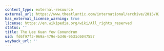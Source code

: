 ```yaml
---
content_type: external-resource
external_url: https://www.theatlantic.com/international/archive/2015/03/lee-kuan-yew-conundrum-democracy-singapore/388955/
has_external_license_warning: true
license: https://en.wikipedia.org/wiki/All_rights_reserved
status: ''
title: The Lee Kuan Yew Conundrum
uid: fd6f97f3-969a-479e-b346-9531c6047557
wayback_url: ''
---
```

